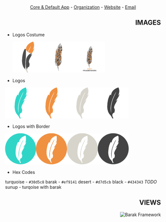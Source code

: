 <div align="center">

<a href="https://github.com/barak-framework/barak">Core & Default App</a> -
<a href="https://github.com/barak-framework">Organization</a> -
<a href="https://barak-framework.github.io/">Website</a> -
<a href="mailto:barak.framework@gmail.com">Email</a>
</div>

<h2 align="right">IMAGES</h2>

- Logos Costume
 
  <img src="https://github.com/barak-framework/barak-framework.github.io/blob/master/assets/img/costume.png" width="100" height="100" /><img src="https://github.com/barak-framework/barak-framework.github.io/blob/master/assets/img/mechanic-feather-original.png" width="100" height="100" /><img src="https://github.com/barak-framework/barak-framework.github.io/blob/master/assets/img/mechanic-feather-custome.png" width="100" height="100" />

- Logos

<img src="https://github.com/barak-framework/barak-framework.github.io/blob/master/assets/img/default.png" width="100" height="100" /><img src="https://github.com/barak-framework/barak-framework.github.io/blob/master/assets/img/original.png" width="100" height="100" /><img src="https://github.com/barak-framework/barak-framework.github.io/blob/master/assets/img/desert.png" width="100" height="100" /><img src="https://github.com/barak-framework/barak-framework.github.io/blob/master/assets/img/black.png" width="100" height="100" />
- Logos with Border

<img src="https://github.com/barak-framework/barak-framework.github.io/blob/master/assets/img/default-border.png" width="100" height="100" /><img src="https://github.com/barak-framework/barak-framework.github.io/blob/master/assets/img/original-border.png" width="100" height="100" /><img src="https://github.com/barak-framework/barak-framework.github.io/blob/master/assets/img/desert-border.png" width="100" height="100" /><img src="https://github.com/barak-framework/barak-framework.github.io/blob/master/assets/img/black-border.png" width="100" height="100" />

- Hex Codes
  
turquoise - `#30d5c8`
barak - `#ef9141`
desert - `#d7d5cb`
black - `#434343`
*TODO* sunup - turqoise with barak

<h2 align="right">VIEWS</h2>

<div align="right">
<img src="https://komarev.com/ghpvc/?username=barak-framework&label=Profile%20views&color=ef9141&style=flat" alt="Barak Framework" />
</div>
